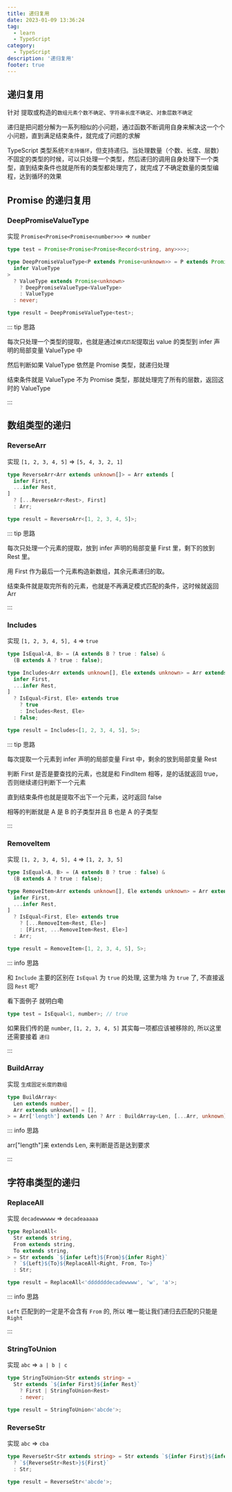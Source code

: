 ```yaml
---
title: 递归复用
date: 2023-01-09 13:36:24
tag:
  - learn
  - TypeScript
category:
  - TypeScript
description: '递归复用'
footer: true
---
```


## 递归复用

针对 提取或构造的`数组元素个数不确定`、`字符串长度不确定`、`对象层数不确定`

递归是把问题分解为一系列相似的小问题，通过函数不断调用自身来解决这一个个小问题，直到满足结束条件，就完成了问题的求解

TypeScript 类型系统`不支持循环`，但支持递归。当处理数量（个数、长度、层数）不固定的类型的时候，可以只处理一个类型，然后递归的调用自身处理下一个类型，直到结束条件也就是所有的类型都处理完了，就完成了不确定数量的类型编程，达到循环的效果

<!-- more -->

## Promise 的递归复用

### DeepPromiseValueType

实现 `Promise<Promise<Promise<number>>>` => `number`

```ts
type test = Promise<Promise<Promise<Record<string, any>>>>;

type DeepPromiseValueType<P extends Promise<unknown>> = P extends Promise<
  infer ValueType
>
  ? ValueType extends Promise<unknown>
    ? DeepPromiseValueType<ValueType>
    : ValueType
  : never;

type result = DeepPromiseValueType<test>;
```

::: tip 思路

每次只处理一个类型的提取，也就是通过`模式匹配`提取出 value 的类型到 infer 声明的局部变量 ValueType 中

然后判断如果 ValueType 依然是 Promise 类型，就递归处理

结束条件就是 ValueType 不为 Promise 类型，那就处理完了所有的层数，返回这时的 ValueType

:::

## 数组类型的递归

### ReverseArr

实现 `[1, 2, 3, 4, 5]` => `[5, 4, 3, 2, 1]`

```ts
type ReverseArr<Arr extends unknown[]> = Arr extends [
  infer First,
  ...infer Rest,
]
  ? [...ReverseArr<Rest>, First]
  : Arr;

type result = ReverseArr<[1, 2, 3, 4, 5]>;
```

::: tip 思路

每次只处理一个元素的提取，放到 infer 声明的局部变量 First 里，剩下的放到 Rest 里。

用 First 作为最后一个元素构造新数组，其余元素递归的取。

结束条件就是取完所有的元素，也就是不再满足模式匹配的条件，这时候就返回 Arr

:::

### Includes

实现 `[1, 2, 3, 4, 5], 4` => `true`

```ts
type IsEqual<A, B> = (A extends B ? true : false) &
  (B extends A ? true : false);

type Includes<Arr extends unknown[], Ele extends unknown> = Arr extends [
  infer First,
  ...infer Rest,
]
  ? IsEqual<First, Ele> extends true
    ? true
    : Includes<Rest, Ele>
  : false;

type result = Includes<[1, 2, 3, 4, 5], 5>;
```

::: tip 思路

每次提取一个元素到 infer 声明的局部变量 First 中，剩余的放到局部变量 Rest

判断 First 是否是要查找的元素，也就是和 FindItem 相等，是的话就返回 true，否则继续递归判断下一个元素

直到结束条件也就是提取不出下一个元素，这时返回 false

相等的判断就是 A 是 B 的子类型并且 B 也是 A 的子类型

:::

### RemoveItem

实现 `[1, 2, 3, 4, 5], 4` => `[1, 2, 3, 5]`

```ts
type IsEqual<A, B> = (A extends B ? true : false) &
  (B extends A ? true : false);

type RemoveItem<Arr extends unknown[], Ele extends unknown> = Arr extends [
  infer First,
  ...infer Rest,
]
  ? IsEqual<First, Ele> extends true
    ? [...RemoveItem<Rest, Ele>]
    : [First, ...RemoveItem<Rest, Ele>]
  : Arr;

type result = RemoveItem<[1, 2, 3, 4, 5], 5>;
```

::: info 思路

和 `Include` 主要的区别在 `IsEqual` 为 `true` 的处理, 这里为啥 为 `true` 了, 不直接返回 `Rest` 呢?

看下面例子 就明白嘞

```ts
type test = IsEqual<1, number>; // true
```

如果我们传的是 `number`, `[1, 2, 3, 4, 5]` 其实每一项都应该被移除的, 所以这里还需要接着 `递归`

:::

### BuildArray

实现 `生成固定长度的数组`

```ts
type BuildArray<
  Len extends number,
  Arr extends unknown[] = [],
> = Arr['length'] extends Len ? Arr : BuildArray<Len, [...Arr, unknown]>;
```

::: info 思路

arr["length"]来 extends Len, 来判断是否是达到要求

:::

## 字符串类型的递归

### ReplaceAll

实现 `decadewwwww` => `decadeaaaaa`

```ts
type ReplaceAll<
  Str extends string,
  From extends string,
  To extends string,
> = Str extends `${infer Left}${From}${infer Right}`
  ? `${Left}${To}${ReplaceAll<Right, From, To>}`
  : Str;

type result = ReplaceAll<'dddddddecadewwww', 'w', 'a'>;
```

::: info 思路

`Left` 匹配到的一定是不会含有 `From` 的, 所以 唯一能让我们递归去匹配的只能是 `Right`

:::

### StringToUnion

实现 `abc` => `a | b | c`

```ts
type StringToUnion<Str extends string> =
  Str extends `${infer First}${infer Rest}`
    ? First | StringToUnion<Rest>
    : never;

type result = StringToUnion<'abcde'>;
```

### ReverseStr

实现 `abc` => `cba`

```ts
type ReverseStr<Str extends string> = Str extends `${infer First}${infer Rest}`
  ? `${ReverseStr<Rest>}${First}`
  : Str;

type result = ReverseStr<'abcde'>;
```
